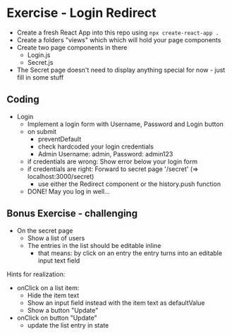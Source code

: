 # Exercise - Login Redirect

- Create a fresh React App into this repo using `npx create-react-app .`
- Create a folders "views" which which will hold your page components
- Create two page components in there
  - Login.js
  - Secret.js
- The Secret page doesn't need to display anything special for now - just fill in some stuff

## Coding 

- Login
  - Implement a login form with Username, Password and Login button
  - on submit 
    - preventDefault
    - check hardcoded your login credentials
    - Admin Username: admin, Password: admin123
  - if credentials are wrong: Show error below your login form
  - if credentials are right: Forward to secret page '/secret' (=> localhost:3000/secret)
    - use either the Redirect component or the history.push function
  - DONE! May you log in well...

## Bonus Exercise - challenging

- On the secret page
  - Show a list of users
  - The entries in the list should be editable inline
    - that means: by click on an entry the entry turns into an editable input text field

Hints for realization:
- onClick on a list item: 
  - Hide the item text
  - Show an input field instead with the item text as defaultValue
  - Show a button "Update"
- onClick on button "Update"
  - update the list entry in state
